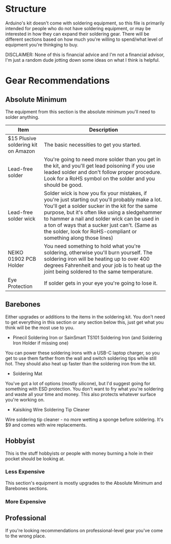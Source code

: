 # Structure

Arduino's kit doesn't come with soldering equipment, so this file is primarily intended for people who do not have soldering equipment, or may be interested in how they can expand their soldering gear. There will be different sections based on how much you're willing to spend/what level of equipment you're thinkging to buy.

DISCLAIMER: None of this is financial advice and I'm not a financial advisor, I'm just a random dude jotting down some ideas on what I think is helpful.

# Gear Recommendations

## Absolute Minimum

The equipment from this section is the absolute minimum you'll need to solder anything.

| Item | Description  |
|----|----|
|$15 Plusive soldering kit on Amazon | The basic necessities to get you started. |
| Lead-free solder | You're going to need more solder than you get in the kit, and you'll get lead poisoning if you use leaded solder and don't follow proper procedure. Look for a RoHS symbol on the solder and you should be good. |
| Lead-free solder wick | Solder wick is how you fix your mistakes, if you're just starting out you'll probably make a lot. You'll get a solder sucker in the kit for the same purpose, but it's often like using a sledgehammer to hammer a nail and solder wick can be used in a ton of ways that a sucker just can't. (Same as the solder, look for RoHS-compliant or something along those lines) |
| NEIKO 01902 PCB Holder | You need something to hold what you're soldering, otherwise you'll burn yourself. The soldering iron will be heating up to over 400 degrees Fahrenheit and your job is to heat up the joint being soldered to the same temperature. |
| Eye Protection | If solder gets in your eye you're going to lose it. |

## Barebones

Either upgrades or additions to the items in the soldering kit. You don't need to get everything in this section or any section below this, just get what you think will be the most use to you.

- Pinecil Soldering Iron or SainSmart TS101 Soldering Iron (and Soldering Iron Holder if missing one)

You can power these soldering irons with a USB-C laptop charger, so you get to use them farther from the wall and switch soldering tips while still hot. They should also heat up faster than the soldering iron from the kit.

- Soldering Mat

You've got a lot of options (mostly silicone), but I'd suggest going for something with ESD protection. You don't want to fry what you're soldering and waste all your time and money. This also protects whatever surface you're working on.

- Kaisiking Wire Soldering Tip Cleaner

Wire soldering tip cleaner - no more wetting a sponge before soldering. It's $9 and comes with wire replacements.

## Hobbyist

This is the stuff hobbyists or people with money burning a hole in their pocket should be looking at.

### Less Expensive

This section's equipment is mostly upgrades to the Absolute Minimum  and Barebones sections.


### More Expensive

## Professional

If you're looking recommendations on professional-level gear you've come to the wrong place.
